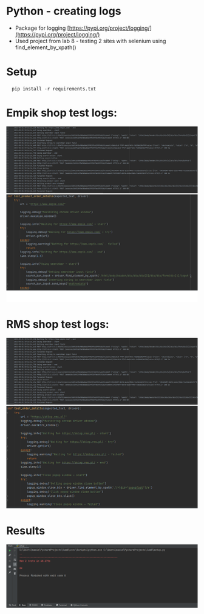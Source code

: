 # Python - creating logs
  - Package for logging [https://pypi.org/project/logging/](https://pypi.org/project/logging/)
  - Used project from lab 8 - testing 2 sites with selenium using find_element_by_xpath() 

# Setup
```
  pip install -r requirements.txt
```

# Empik shop test logs: 
![alt text](img/empik_logs.png?raw=true "Empik test case logs fragment")
![alt text](img/empik_code.png?raw=true "Empik test case code fragment")

# RMS shop test logs:
![alt text](img/empik_logs.png?raw=true "RMS test case logs fragment")
![alt text](img/rms_code.png?raw=true "RMS test case code fragment")

# Results 
![alt text](img/results.png?raw=true "results of two tests")